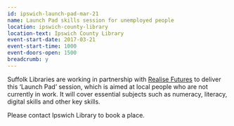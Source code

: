 ```yaml
---
id: ipswich-launch-pad-mar-21
name: Launch Pad skills session for unemployed people
location: ipswich-county-library
location-text: Ipswich County Library
event-start-date: 2017-03-21
event-start-time: 1000
event-doors-open: 1500
breadcrumb: y
---
```


Suffolk Libraries are working in partnership with [Realise Futures](http://www.realisefutures.org) to deliver this ‘Launch Pad’ session, which is aimed at local people who are not currently in work. It will cover essential subjects such as numeracy, literacy, digital skills and other key skills.

Please contact Ipswich Library to book a place.
